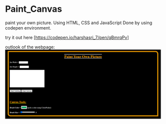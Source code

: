 # Paint_Canvas


paint your own picture.
Using HTML, CSS and JavaScript
Done by using codepen environment. 

try it out here [https://codepen.io/harshasri_7/pen/qBmrqPv]

outlook of the webpage:
![alt text](https://github.com/HarshaSri-Sameera/Paint_Canvas/blob/main/canvas.png "page view")
